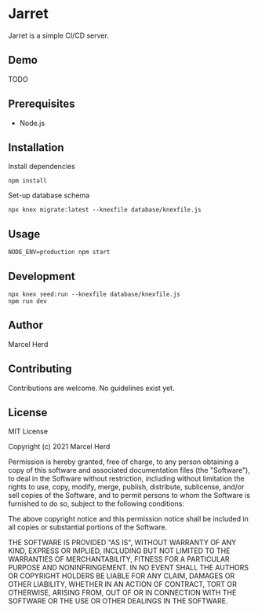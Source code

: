 # Jarret

Jarret is a simple CI/CD server.

## Demo

TODO

## Prerequisites

- Node.js

## Installation

Install dependencies

```
npm install
```

Set-up database schema

```
npx knex migrate:latest --knexfile database/knexfile.js
```

## Usage

```
NODE_ENV=production npm start
```

## Development

```
npx knex seed:run --knexfile database/knexfile.js
npm run dev
```

## Author

Marcel Herd

## Contributing

Contributions are welcome. No guidelines exist yet.

## License

MIT License

Copyright (c) 2021 Marcel Herd

Permission is hereby granted, free of charge, to any person obtaining a copy
of this software and associated documentation files (the "Software"), to deal
in the Software without restriction, including without limitation the rights
to use, copy, modify, merge, publish, distribute, sublicense, and/or sell
copies of the Software, and to permit persons to whom the Software is
furnished to do so, subject to the following conditions:

The above copyright notice and this permission notice shall be included in all
copies or substantial portions of the Software.

THE SOFTWARE IS PROVIDED "AS IS", WITHOUT WARRANTY OF ANY KIND, EXPRESS OR
IMPLIED, INCLUDING BUT NOT LIMITED TO THE WARRANTIES OF MERCHANTABILITY,
FITNESS FOR A PARTICULAR PURPOSE AND NONINFRINGEMENT. IN NO EVENT SHALL THE
AUTHORS OR COPYRIGHT HOLDERS BE LIABLE FOR ANY CLAIM, DAMAGES OR OTHER
LIABILITY, WHETHER IN AN ACTION OF CONTRACT, TORT OR OTHERWISE, ARISING FROM,
OUT OF OR IN CONNECTION WITH THE SOFTWARE OR THE USE OR OTHER DEALINGS IN THE
SOFTWARE.
